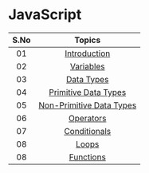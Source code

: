 # JavaScript

| S.No |                                     Topics                                      |
| :--: | :-----------------------------------------------------------------------------: |
|  01  |                           [Introduction](./README.md)                           |
|  02  |                    [Variables](./02_variables/variables.md)                     |
|  03  |                    [Data Types](./03_dataTypes/dataTypes.md)                    |
|  04  |      [Primitive Data Types](./04_primitiveDataTypes/primitiveDataTypes.md)      |
|  05  | [Non-Primitive Data Types](./05_nonPrimitiveDataTypes/nonPrimitiveDataTypes.md) |
|  06  |                    [Operators](./06_operators/operators.md)                     |
|  07  |                [Conditionals](./07_conditionals/conditionals.md)                |
|  08  |                          [Loops](./08_loops/loops.md)                           |
|  08  |                        [Functions](./08_loops/loops.md)                         |
